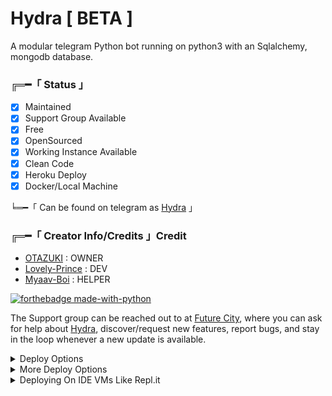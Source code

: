 # Hydra [ BETA ]

A modular telegram Python bot running on python3 with an Sqlalchemy, mongodb database.

###  ╔═━「 Status 」

- [x] Maintained
- [x] Support Group Available
- [x] Free
- [x] OpenSourced
- [x] Working Instance Available
- [x] Clean Code
- [x] Heroku Deploy
- [x] Docker/Local Machine

╘═━「 Can be found on telegram as [Hydra](https://telegram.dog/Hydra_100_Bot) 」

### ╔═━「 Creator Info/Credits 」Credit
+ [OTAZUKI](https://github.com/Otazuki004) : OWNER
+ [Lovely-Prince](https://github.com/Awesome-Prince) : DEV
+ [Myaav-Boi](https://github.com/Awesome-Gtash) : HELPER

[![forthebadge made-with-python](http://ForTheBadge.com/images/badges/made-with-python.svg)](https://www.python.org/)

The Support group can be reached out to at [Future City](https://telegram.dog/FutureCity005), where you can ask for help about [Hydra](https://telegram.dog/Hydra_100_bot), discover/request new features, report bugs, and stay in the loop whenever a new update is available. 

<details>
	<summary>Deploy Options</summary>
<a href="https://cloud.okteto.com/#/deploy?repository=https://github.com/Otazuki/Hydradevlopment4.0"><img src="https://user-images.githubusercontent.com/36935426/167272305-91fd67c9-c3fc-4b4b-8a73-c35e57c8fcc5.png" height="40"></a>
<a href="https://heroku.com/deploy?template=https://github.com/Otazuki/Hydradevlopment4.0"><img src="https://www.herokucdn.com/deploy/button.svg" height="40"></a>
<a href="https://railway.app"><img src="https://railway.app/button.svg" height="40"></a>
</details> 

<details>
    <summary>More Deploy Options</summary>
    <br>
    <p align="center">

    Deploying on Local Machine

</p>

```console
    ~$ git clone https://github.com/Otazuki004/Hydradevlopment4.0.git
    ~$ cd Hydra
    ~$ cp sample_config.py config.py
```

Edit Config.py with your own Values

Start with ```python3 -m Hydra```

</details>    

<details>
     <summary>Deploying On IDE VMs Like Repl.it</summary>
       <br>
         <p align="left">
            <b> 

            Refer to Deploying On Local Machine.

 </b>
</p>
</details>

